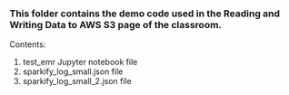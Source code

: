 ### This folder contains the demo code used in the Reading and Writing Data to AWS S3 page of the classroom.

Contents:
1. test_emr Jupyter notebook file
2. sparkify_log_small.json file
3. sparkify_log_small_2.json file
